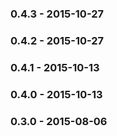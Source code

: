 ### 0.4.3 - 2015-10-27
### 0.4.2 - 2015-10-27
### 0.4.1 - 2015-10-13
### 0.4.0 - 2015-10-13
### 0.3.0 - 2015-08-06

